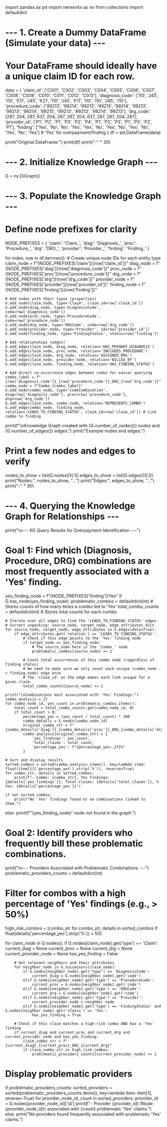 import pandas as pd
import networkx as nx
from collections import defaultdict

# --- 1. Create a Dummy DataFrame (Simulate your data) ---
# Your DataFrame should ideally have a unique claim ID for each row.
data = {
    'claim_id': ['C001', 'C002', 'C003', 'C004', 'C005', 'C006', 'C007', 'C008', 'C009', 'C010', 'C011', 'C012', 'C013'],
    'diagnosis_code': ['I10', 'J45', 'I10', 'E11', 'J45', 'K21', 'I10', 'J45', 'E11', 'I10', 'I10', 'J45', 'I10'],
    'procedure_code': ['99213', '99214', '99213', '99215', '99214', '99213', '99213', '99214', '99215', '99213', '99213', '99214', '99213'],
    'drg_code': [287, 204, 287, 637, 204, 287, 287, 204, 637, 287, 287, 204, 287],
    'provider_id': ['P1', 'P2', 'P1', 'P3', 'P2', 'P4', 'P1', 'P2', 'P3', 'P1', 'P5', 'P2', 'P1'],
    'finding': ['Yes', 'No', 'No', 'Yes', 'Yes', 'No', 'Yes', 'No', 'Yes', 'No', 'Yes', 'No', 'Yes'] # 'Yes' for overpayment/finding
}
df = pd.DataFrame(data)

print("Original DataFrame:")
print(df)
print("-" * 30)

# --- 2. Initialize Knowledge Graph ---
G = nx.DiGraph()

# --- 3. Populate the Knowledge Graph ---

# Define node prefixes for clarity
NODE_PREFIXES = {
    'claim': 'Claim_',
    'diag': 'Diagnosis_',
    'proc': 'Procedure_',
    'drg': 'DRG_',
    'provider': 'Provider_',
    'finding': 'Finding_'
}

for index, row in df.iterrows():
    # Create unique node IDs for each entity type
    claim_node = f"{NODE_PREFIXES['claim']}{row['claim_id']}"
    diag_node = f"{NODE_PREFIXES['diag']}{row['diagnosis_code']}"
    proc_node = f"{NODE_PREFIXES['proc']}{row['procedure_code']}"
    drg_node = f"{NODE_PREFIXES['drg']}{row['drg_code']}"
    provider_node = f"{NODE_PREFIXES['provider']}{row['provider_id']}"
    finding_node = f"{NODE_PREFIXES['finding']}{row['finding']}"

    # Add nodes with their types (properties)
    G.add_node(claim_node, type='Claim', claim_id=row['claim_id'])
    G.add_node(diag_node, type='DiagnosisCode', code=row['diagnosis_code'])
    G.add_node(proc_node, type='ProcedureCode', code=row['procedure_code'])
    G.add_node(drg_node, type='DRGCode', code=row['drg_code'])
    G.add_node(provider_node, type='Provider', id=row['provider_id'])
    G.add_node(finding_node, type='FindingStatus', status=row['finding'])

    # Add relationships (edges)
    G.add_edge(claim_node, diag_node, relation='HAS_PRIMARY_DIAGNOSIS')
    G.add_edge(claim_node, proc_node, relation='INCLUDES_PROCEDURE')
    G.add_edge(claim_node, drg_node, relation='ASSIGNED_DRG')
    G.add_edge(claim_node, provider_node, relation='BILLED_BY')
    G.add_edge(claim_node, finding_node, relation='HAS_FINDING_STATUS')

    # Add direct co-occurrence edges between codes for easier querying
    combo_label = f"{row['diagnosis_code']}_{row['procedure_code']}_DRG_{row['drg_code']}"
    combo_node = f"Combo_{combo_label}"
    G.add_node(combo_node, type='CodeCombination', diag=row['diagnosis_code'], proc=row['procedure_code'], drg=row['drg_code'])
    G.add_edge(claim_node, combo_node, relation='REPRESENTS_COMBO')
    G.add_edge(combo_node, finding_node, relation='LEADS_TO_FINDING_STATUS', claim_id=row['claim_id']) # Link combo to finding

print(f"\nKnowledge Graph created with {G.number_of_nodes()} nodes and {G.number_of_edges()} edges.")
print("Example nodes and edges:")
# Print a few nodes and edges to verify
nodes_to_show = list(G.nodes())[:5]
edges_to_show = list(G.edges())[:5]
print("Nodes:", nodes_to_show, "...")
print("Edges:", edges_to_show, "...")
print("-" * 30)

# --- 4. Querying the Knowledge Graph for Relationships ---

print("\n--- KG Query Results for Overpayment Identification ---")

# Goal 1: Find which (Diagnosis, Procedure, DRG) combinations are most frequently associated with a 'Yes' finding.

yes_finding_node = f"{NODE_PREFIXES['finding']}Yes"
if G.has_node(yes_finding_node):
    problematic_combos = defaultdict(int) # Stores counts of how many times a combo led to 'Yes'
    total_combo_counts = defaultdict(int) # Stores total counts for each combo

    # Iterate over all edges to find the 'LEADS_TO_FINDING_STATUS' edges
    # Correct unpacking: source_node, target_node, edge_attributes_dict
    for source_node, target_node, edge_attributes in G.edges(data=True):
        if edge_attributes.get('relation') == 'LEADS_TO_FINDING_STATUS':
            # Check if this edge points to the 'Yes' finding node
            if target_node == yes_finding_node:
                # The source_node here is the 'Combo_' node
                problematic_combos[source_node] += 1
            
            # Count total occurrences of this combo node (regardless of finding status)
            # We need to make sure we only count each unique (combo_node -> finding_node) edge once
            # The 'claim_id' on the edge makes each link unique for a given claim.
            total_combo_counts[source_node] += 1
            
    print("\nCombinations most associated with 'Yes' Findings:")
    combo_analysis = {}
    for combo_node_id, yes_count in problematic_combos.items():
        total_count = total_combo_counts.get(combo_node_id, 0)
        if total_count > 0:
            percentage_yes = (yes_count / total_count) * 100
            combo_details = G.nodes[combo_node_id]
            original_combo_str = f"{combo_details['diag']}_{combo_details['proc']}_DRG_{combo_details['drg']}"
            combo_analysis[original_combo_str] = {
                'yes_findings': yes_count,
                'total_claims': total_count,
                'percentage_yes': f"{percentage_yes:.2f}%"
            }

    # Sort and display results
    sorted_combos = sorted(combo_analysis.items(), key=lambda item: float(item[1]['percentage_yes'].strip('%')), reverse=True)
    for combo_str, details in sorted_combos:
        print(f"- Combo: {combo_str}, Yes Findings: {details['yes_findings']}, Total Claims: {details['total_claims']}, % Yes: {details['percentage_yes']}")

    if not sorted_combos:
        print("No 'Yes' findings found or no combinations linked to them.")

else:
    print(f"'{yes_finding_node}' node not found in the graph.")


# Goal 2: Identify providers who frequently bill these problematic combinations.
print("\n--- Providers Associated with Problematic Combinations ---")
problematic_providers_counts = defaultdict(int)

# Filter for combos with a high percentage of 'Yes' findings (e.g., > 50%)
high_risk_combos = [combo_str for combo_str, details in sorted_combos if float(details['percentage_yes'].strip('%')) > 50]

for claim_node in G.nodes():
    if G.nodes[claim_node].get('type') == 'Claim':
        current_diag = None
        current_proc = None
        current_drg = None
        current_provider_node = None
        has_yes_finding = False

        # Get relevant neighbors and their attributes
        for neighbor_node in G.successors(claim_node):
            if G.nodes[neighbor_node].get('type') == 'DiagnosisCode':
                current_diag = G.nodes[neighbor_node].get('code')
            elif G.nodes[neighbor_node].get('type') == 'ProcedureCode':
                current_proc = G.nodes[neighbor_node].get('code')
            elif G.nodes[neighbor_node].get('type') == 'DRGCode':
                current_drg = G.nodes[neighbor_node].get('code')
            elif G.nodes[neighbor_node].get('type') == 'Provider':
                current_provider_node = neighbor_node
            elif G.nodes[neighbor_node].get('type') == 'FindingStatus' and G.nodes[neighbor_node].get('status') == 'Yes':
                has_yes_finding = True
        
        # Check if this claim matches a high-risk combo AND has a 'Yes' finding
        if current_diag and current_proc and current_drg and current_provider_node and has_yes_finding:
            claim_combo_str = f"{current_diag}_{current_proc}_DRG_{current_drg}"
            if claim_combo_str in high_risk_combos:
                problematic_providers_counts[current_provider_node] += 1


# Display problematic providers
if problematic_providers_counts:
    sorted_providers = sorted(problematic_providers_counts.items(), key=lambda item: item[1], reverse=True)
    for provider_node_id, count in sorted_providers:
        provider_id = G.nodes[provider_node_id]['id']
        print(f"- Provider {provider_id} (Node: {provider_node_id}) associated with {count} problematic 'Yes' claims.")
else:
    print("No providers found frequently associated with problematic 'Yes' claims.")


